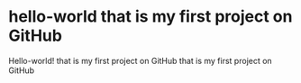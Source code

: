 # hello-world that is my first project on GitHub
Hello-world!
that is my first project on GitHub
that is my first project on GitHub
